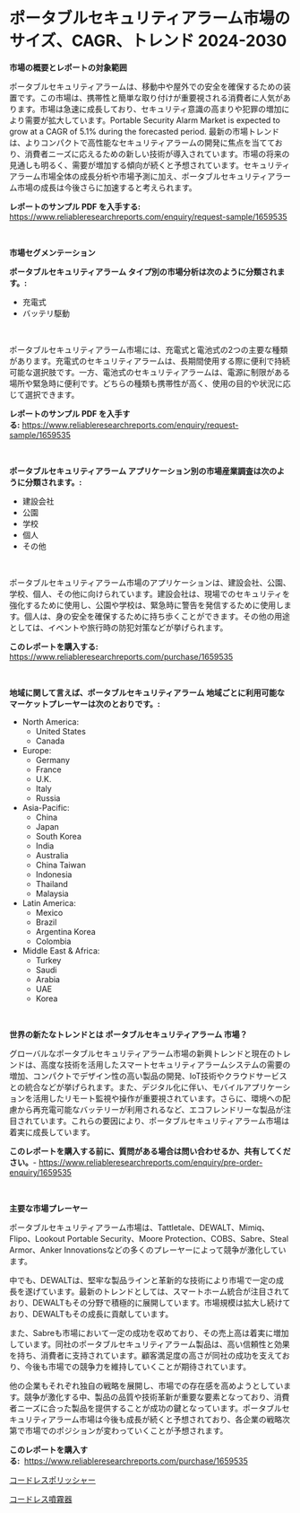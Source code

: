 <p><h1>ポータブルセキュリティアラーム市場のサイズ、CAGR、トレンド 2024-2030</h1></p><p><strong>市場の概要とレポートの対象範囲</strong></p>
<p><p>ポータブルセキュリティアラームは、移動中や屋外での安全を確保するための装置です。この市場は、携帯性と簡単な取り付けが重要視される消費者に人気があります。市場は急速に成長しており、セキュリティ意識の高まりや犯罪の増加により需要が拡大しています。Portable Security Alarm Market is expected to grow at a CAGR of 5.1% during the forecasted period. 最新の市場トレンドは、よりコンパクトで高性能なセキュリティアラームの開発に焦点を当てており、消費者ニーズに応えるための新しい技術が導入されています。市場の将来の見通しも明るく、需要が増加する傾向が続くと予想されています。セキュリティアラーム市場全体の成長分析や市場予測に加え、ポータブルセキュリティアラーム市場の成長は今後さらに加速すると考えられます。</p></p>
<p><strong>レポートのサンプル PDF を入手する:</strong> <a href="https://www.reliableresearchreports.com/enquiry/request-sample/1659535">https://www.reliableresearchreports.com/enquiry/request-sample/1659535</a></p>
<p>&nbsp;</p>
<p><strong>市場セグメンテーション</strong></p>
<p><strong>ポータブルセキュリティアラーム タイプ別の市場分析は次のように分類されます。:</strong></p>
<p><ul><li>充電式</li><li>バッテリ駆動</li></ul></p>
<p>&nbsp;</p>
<p><p>ポータブルセキュリティアラーム市場には、充電式と電池式の2つの主要な種類があります。充電式のセキュリティアラームは、長期間使用する際に便利で持続可能な選択肢です。一方、電池式のセキュリティアラームは、電源に制限がある場所や緊急時に便利です。どちらの種類も携帯性が高く、使用の目的や状況に応じて選択できます。</p></p>
<p><strong>レポートのサンプル PDF を入手する:</strong>&nbsp;<a href="https://www.reliableresearchreports.com/enquiry/request-sample/1659535">https://www.reliableresearchreports.com/enquiry/request-sample/1659535</a></p>
<p>&nbsp;</p>
<p><strong> ポータブルセキュリティアラーム アプリケーション別の市場産業調査は次のように分類されます。:</strong></p>
<p><ul><li>建設会社</li><li>公園</li><li>学校</li><li>個人</li><li>その他</li></ul></p>
<p>&nbsp;</p>
<p><p>ポータブルセキュリティアラーム市場のアプリケーションは、建設会社、公園、学校、個人、その他に向けられています。建設会社は、現場でのセキュリティを強化するために使用し、公園や学校は、緊急時に警告を発信するために使用します。個人は、身の安全を確保するために持ち歩くことができます。その他の用途としては、イベントや旅行時の防犯対策などが挙げられます。</p></p>
<p><strong>このレポートを購入する:</strong>&nbsp; <a href="https://www.reliableresearchreports.com/purchase/1659535">https://www.reliableresearchreports.com/purchase/1659535</a></p>
<p>&nbsp;</p>
<p><strong>地域に関して言えば、ポータブルセキュリティアラーム 地域ごとに利用可能なマーケットプレーヤーは次のとおりです。:</strong></p>
<p><ul>
    <li>
        North America:
        <ul>
            <li>United States</li>
            <li>Canada</li>
        </ul>
    </li>
    <li>
        Europe:
        <ul>
            <li>Germany</li>
            <li>France</li>
            <li>U.K.</li>
            <li>Italy</li>
            <li>Russia</li>
        </ul>
    </li>
    <li>
        Asia-Pacific:
        <ul>
            <li>China</li>
            <li>Japan</li>
            <li>South Korea</li>
            <li>India</li>
            <li>Australia</li>
            <li>China Taiwan</li>
            <li>Indonesia</li>
            <li>Thailand</li>
            <li>Malaysia</li>
        </ul>
    </li>
    <li>
        Latin America:
        <ul>
            <li>Mexico</li>
            <li>Brazil</li>
            <li>Argentina Korea</li>
            <li>Colombia</li>
        </ul>
    </li>
    <li>
        Middle East & Africa:
        <ul>
            <li>Turkey</li>
            <li>Saudi</li>
            <li>Arabia</li>
            <li>UAE</li>
            <li>Korea</li>
        </ul>
    </li>
    </ul></p>
<p>&nbsp;</p>
<p><strong>世界の新たなトレンドとは ポータブルセキュリティアラーム 市場？</strong></p>
<p><p>グローバルなポータブルセキュリティアラーム市場の新興トレンドと現在のトレンドは、高度な技術を活用したスマートセキュリティアラームシステムの需要の増加、コンパクトでデザイン性の高い製品の開発、IoT技術やクラウドサービスとの統合などが挙げられます。また、デジタル化に伴い、モバイルアプリケーションを活用したリモート監視や操作が重要視されています。さらに、環境への配慮から再充電可能なバッテリーが利用されるなど、エコフレンドリーな製品が注目されています。これらの要因により、ポータブルセキュリティアラーム市場は着実に成長しています。</p></p>
<p><strong>このレポートを購入する前に、質問がある場合は問い合わせるか、共有してください。</strong>- <a href="https://www.reliableresearchreports.com/enquiry/pre-order-enquiry/1659535">https://www.reliableresearchreports.com/enquiry/pre-order-enquiry/1659535</a></p>
<p>&nbsp;</p>
<p><strong>主要な市場プレーヤー</strong></p>
<p><p>ポータブルセキュリティアラーム市場は、Tattletale、DEWALT、Mimiq、Flipo、Lookout Portable Security、Moore Protection、COBS、Sabre、Steal Armor、Anker Innovationsなどの多くのプレーヤーによって競争が激化しています。</p><p>中でも、DEWALTは、堅牢な製品ラインと革新的な技術により市場で一定の成長を遂げています。最新のトレンドとしては、スマートホーム統合が注目されており、DEWALTもその分野で積極的に展開しています。市場規模は拡大し続けており、DEWALTもその成長に貢献しています。</p><p>また、Sabreも市場において一定の成功を収めており、その売上高は着実に増加しています。同社のポータブルセキュリティアラーム製品は、高い信頼性と効果を持ち、消費者に支持されています。顧客満足度の高さが同社の成功を支えており、今後も市場での競争力を維持していくことが期待されています。</p><p>他の企業もそれぞれ独自の戦略を展開し、市場での存在感を高めようとしています。競争が激化する中、製品の品質や技術革新が重要な要素となっており、消費者ニーズに合った製品を提供することが成功の鍵となっています。ポータブルセキュリティアラーム市場は今後も成長が続くと予想されており、各企業の戦略次第で市場でのポジションが変わっていくことが予想されます。</p></p>
<p><strong>このレポートを購入する:</strong>&nbsp;&nbsp;<a href="https://www.reliableresearchreports.com/purchase/1659535">https://www.reliableresearchreports.com/purchase/1659535</a></p>
<p><p><a href="https://github.com/marbadji/Market-Research-Report-List-1/blob/main/979674012704.md">コードレスポリッシャー</a></p><p><a href="https://github.com/KaydenJohns1964/Market-Research-Report-List-1/blob/main/962460612705.md">コードレス噴霧器</a></p></p>